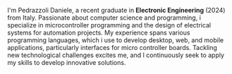 I'm Pedrazzoli Daniele, a recent graduate in <strong>Electronic Engineering</strong> (2024) from Italy. Passionate about computer science and programming, i specialize in microcontroller programming and the design of electrical systems for automation projects. 
My experience spans various programming languages, which i use to develop desktop, web, and mobile applications, particularly interfaces for micro controller boards. 
Tackling new technological challenges excites me, and I continuously seek to apply my skills to develop innovative solutions.